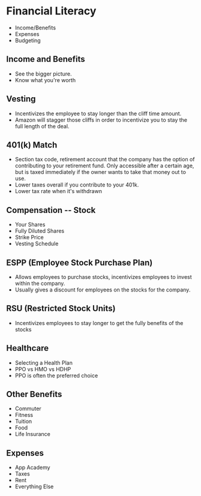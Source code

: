 # Financial Literacy

* Income/Benefits
* Expenses
* Budgeting

## Income and Benefits
* See the bigger picture.
* Know what you're worth

## Vesting
* Incentivizes the employee to stay longer than the cliff time amount.
* Amazon will stagger those cliffs in order to incentivize you to stay the full length of the deal.

## 401(k) Match
* Section tax code, retirement account that the company has the option of contributing to your retirement fund. Only accessible after a certain age, but is taxed immediately if the owner wants to take that money out to use.
* Lower taxes overall if you contribute to your 401k.
* Lower tax rate when it's withdrawn

## Compensation -- Stock
* Your Shares
* Fully Diluted Shares
* Strike Price
* Vesting Schedule

## ESPP (Employee Stock Purchase Plan)
* Allows employees to purchase stocks, incentivizes employees to invest within the company.
* Usually gives a discount for employees on the stocks for the company.

## RSU (Restricted Stock Units)
* Incentivizes employees to stay longer to get the fully benefits of the stocks

## Healthcare
* Selecting a Health Plan
* PPO vs HMO vs HDHP
* PPO is often the preferred choice

## Other Benefits
* Commuter
* Fitness
* Tuition
* Food
* Life Insurance

## Expenses
* App Academy
* Taxes
* Rent
* Everything Else
